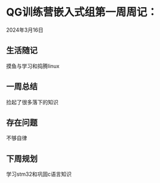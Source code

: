 # QG训练营嵌入式组第一周周记：

2024年3月16日

## 生活随记

摸鱼与学习和捣腾linux

## 一周总结

捡起了很多落下的知识

## 存在问题

不够自律

## 下周规划

学习stm32和巩固c语言知识
